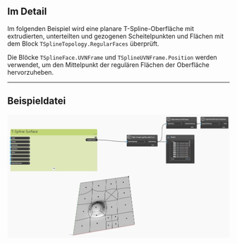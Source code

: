 ## Im Detail
Im folgenden Beispiel wird eine planare T-Spline-Oberfläche mit extrudierten, unterteilten und gezogenen Scheitelpunkten und Flächen mit dem Block `TSplineTopology.RegularFaces` überprüft.

Die Blöcke `TSplineFace.UVNFrame` und `TSplineUVNFrame.Position` werden verwendet, um den Mittelpunkt der regulären Flächen der Oberfläche hervorzuheben.
___
## Beispieldatei

![TSplineTopology.RegularFaces](./Autodesk.DesignScript.Geometry.TSpline.TSplineTopology.RegularFaces_img.jpg)
